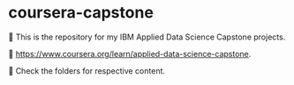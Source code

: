 # coursera-capstone

🔴 This is the repository for my IBM Applied Data Science Capstone projects.

📎 https://www.coursera.org/learn/applied-data-science-capstone. 

🔴 Check the folders for respective content.
